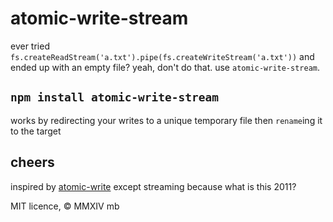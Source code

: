# atomic-write-stream

ever tried `fs.createReadStream('a.txt').pipe(fs.createWriteStream('a.txt'))` and ended up with an empty file? yeah, don't do that. use `atomic-write-stream`.

## `npm install atomic-write-stream`

works by redirecting your writes to a unique temporary file then `rename`ing it to the target

## cheers

inspired by [atomic-write](https://github.com/nightfly19/atomic-write) except streaming because what is this 2011?

MIT licence, &copy; MMXIV mb
